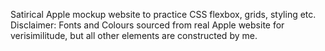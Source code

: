 Satirical Apple mockup website to practice CSS flexbox, grids, styling etc.
Disclaimer: Fonts and Colours sourced from real Apple website for verisimilitude, but all other elements are constructed by me.
